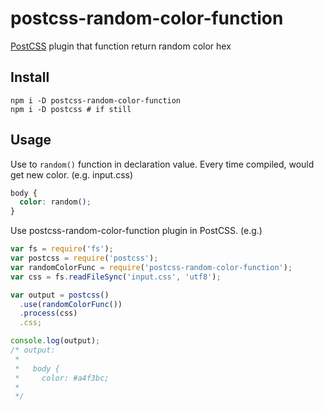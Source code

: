# postcss-random-color-function

[PostCSS](https://github.com/postcss/postcss) plugin that function return random color hex
## Install

```
npm i -D postcss-random-color-function
npm i -D postcss # if still
```

## Usage

Use to `random()` function in declaration value.
Every time compiled, would get new color. (e.g. input.css)
```css
body {
  color: random();
}

```

Use postcss-random-color-function plugin in PostCSS.
(e.g.)
```javascript
var fs = require('fs');
var postcss = require('postcss');
var randomColorFunc = require('postcss-random-color-function');
var css = fs.readFileSync('input.css', 'utf8');

var output = postcss()
  .use(randomColorFunc())
  .process(css)
  .css;

console.log(output);
/* output:
 *
 *   body {
 *     color: #a4f3bc;
 *
 */
```
